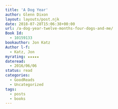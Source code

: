 ```yaml
---
title: 'A Dog Year'
author: Glenn Dixon
layout: layouts/post.njk
date: 2018-07-28T15:06:38+00:00
url: /a-dog-year-twelve-months-four-dogs-and-me/
Book Id:
  - 10159133
bookauthor: Jon Katz
Author l-f:
  - Katz, Jon
myrating: ★★★★★
dateread:
  - 2016/06/06
status: read
categories:
  - GoodReads
  - Uncategorized
tags:
  - posts
  - books
---
```

